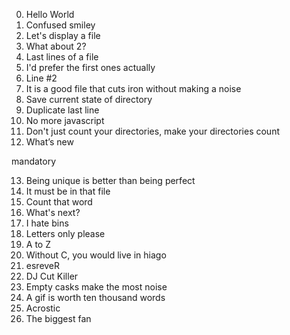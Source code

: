 0. Hello World 
1. Confused smiley 
2. Let's display a file 
3. What about 2?
4. Last lines of a file 
5. I'd prefer the first ones actually
6. Line #2 
7. It is a good file that cuts iron without making a noise 
8. Save current state of directory 
9. Duplicate last line 
10. No more javascript 
11. Don't just count your directories, make your directories count
12. What’s new 

mandatory

13. Being unique is better than being perfect
14. It must be in that file 
15. Count that word 
16. What's next?
17. I hate bins 
18. Letters only please 
19. A to Z 
20. Without C, you would live in hiago
21. esreveR
22. DJ Cut Killer 
23. Empty casks make the most noise 
24. A gif is worth ten thousand words 
25. Acrostic
26. The biggest fan 

